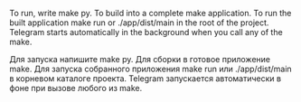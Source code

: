 To run, write make py.
To build into a complete make application.
To run the built application make run or ./app/dist/main in the root of the project.
Telegram starts automatically in the background when you call any of the make.

Для запуска напишите make py.
Для сборки в готовое приложение make.
Для запуска собранного приложения make run или ./app/dist/main в корневом каталоге проекта.
Telegram запускается автоматически в фоне при вызове любого из make.

